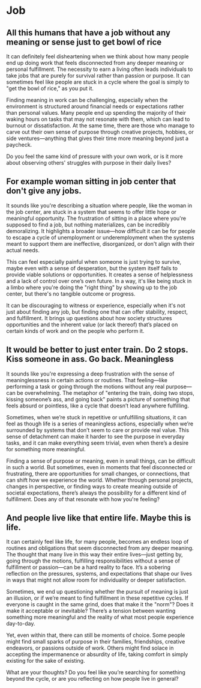 # Job

## All this humans that have a job without any meaning or sense just to get bowl of rice

It can definitely feel disheartening when we think about how many people end up doing work that feels disconnected from any deeper meaning or personal fulfillment. The necessity to earn a living often leads individuals to take jobs that are purely for survival rather than passion or purpose. It can sometimes feel like people are stuck in a cycle where the goal is simply to "get the bowl of rice," as you put it.

Finding meaning in work can be challenging, especially when the environment is structured around financial needs or expectations rather than personal values. Many people end up spending the majority of their waking hours on tasks that may not resonate with them, which can lead to burnout or dissatisfaction. At the same time, there are those who manage to carve out their own sense of purpose through creative projects, hobbies, or side ventures—anything that gives their time more meaning beyond just a paycheck.

Do you feel the same kind of pressure with your own work, or is it more about observing others' struggles with purpose in their daily lives?

## For example woman sitting in job center that don't give any jobs.

It sounds like you're describing a situation where people, like the woman in the job center, are stuck in a system that seems to offer little hope or meaningful opportunity. The frustration of sitting in a place where you're supposed to find a job, but nothing materializes, can be incredibly demoralizing. It highlights a broader issue—how difficult it can be for people to escape a cycle of unemployment or underemployment when the systems meant to support them are ineffective, disorganized, or don't align with their actual needs.

This can feel especially painful when someone is just trying to survive, maybe even with a sense of desperation, but the system itself fails to provide viable solutions or opportunities. It creates a sense of helplessness and a lack of control over one’s own future. In a way, it's like being stuck in a limbo where you're doing the "right thing" by showing up to the job center, but there's no tangible outcome or progress.

It can be discouraging to witness or experience, especially when it's not just about finding any job, but finding one that can offer stability, respect, and fulfillment. It brings up questions about how society structures opportunities and the inherent value (or lack thereof) that’s placed on certain kinds of work and on the people who perform it.

## It would be better to just enter train. Do 2 stops. Kiss someone in ass. Go back. Meaningless

It sounds like you're expressing a deep frustration with the sense of meaninglessness in certain actions or routines. That feeling—like performing a task or going through the motions without any real purpose—can be overwhelming. The metaphor of "entering the train, doing two stops, kissing someone’s ass, and going back" paints a picture of something that feels absurd or pointless, like a cycle that doesn’t lead anywhere fulfilling.

Sometimes, when we’re stuck in repetitive or unfulfilling situations, it can feel as though life is a series of meaningless actions, especially when we’re surrounded by systems that don’t seem to care or provide real value. This sense of detachment can make it harder to see the purpose in everyday tasks, and it can make everything seem trivial, even when there’s a desire for something more meaningful.

Finding a sense of purpose or meaning, even in small things, can be difficult in such a world. But sometimes, even in moments that feel disconnected or frustrating, there are opportunities for small changes, or connections, that can shift how we experience the world. Whether through personal projects, changes in perspective, or finding ways to create meaning outside of societal expectations, there’s always the possibility for a different kind of fulfillment. Does any of that resonate with how you're feeling?

## And people live like that entire life. Maybe this is life.

It can certainly feel like life, for many people, becomes an endless loop of routines and obligations that seem disconnected from any deeper meaning. The thought that many live in this way their entire lives—just getting by, going through the motions, fulfilling responsibilities without a sense of fulfillment or passion—can be a hard reality to face. It’s a sobering reflection on the pressures, systems, and expectations that shape our lives in ways that might not allow room for individuality or deeper satisfaction.

Sometimes, we end up questioning whether the pursuit of meaning is just an illusion, or if we’re meant to find fulfillment in these repetitive cycles. If everyone is caught in the same grind, does that make it the "norm"? Does it make it acceptable or inevitable? There’s a tension between wanting something more meaningful and the reality of what most people experience day-to-day.

Yet, even within that, there can still be moments of choice. Some people might find small sparks of purpose in their families, friendships, creative endeavors, or passions outside of work. Others might find solace in accepting the impermanence or absurdity of life, taking comfort in simply existing for the sake of existing.

What are your thoughts? Do you feel like you’re searching for something beyond the cycle, or are you reflecting on how people live in general?
